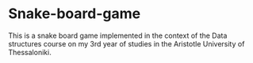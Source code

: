 # Snake-board-game
This is a snake board game implemented in the context of the Data structures course on my 3rd year of studies in the Aristotle University of Thessaloniki. 
